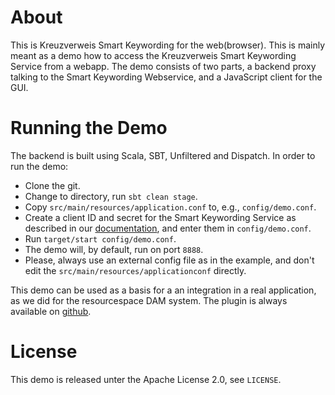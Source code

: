 About
=====

This is Kreuzverweis Smart Keywording for the web(browser). This is mainly meant as a demo how to access the Kreuzverweis Smart Keywording Service from a webapp. The demo consists of two parts, a backend proxy talking to the Smart Keywording Webservice, and a JavaScript client for the GUI.

Running the Demo
================

The backend is built using Scala, SBT, Unfiltered and Dispatch. In order to run the demo:

* Clone the git.
* Change to directory, run `sbt clean stage`.
* Copy `src/main/resources/application.conf` to, e.g., `config/demo.conf`.
* Create a client ID and secret for the Smart Keywording Service as described in our [documentation](https://redmine.kreuzverweis.com/projects/kaas/wiki/Wiki), and enter them in `config/demo.conf`.
* Run `target/start config/demo.conf`.
* The demo will, by default, run on port `8888`.
* Please, always use an external config file as in the example, and don't edit the `src/main/resources/applicationconf` directly.

This demo can be used as a basis for a an integration in a real application, as we did for the resourcespace DAM system. The plugin is always available on [github](https://github.com/kreuzverweis/smartkeywording_rs).

License
=======

This demo is released unter the Apache License 2.0, see `LICENSE`.

